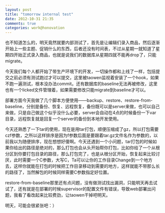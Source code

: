 ```yaml
---
layout: post
title: "tomorrow internal test"
date: 2012-10-31 21:35
comments: true
categories: work@honovation
---
```


也不知道怎么的，明天竟然就要内部测试了，首先是让编辑们录入商品，然后逐渐开始上一些主题、促销什么的东西，后者还没有时间表，不过从星期一就知道了星期四开始正式录入商品，也就是说我们的数据库从星期四就不能再drop了，只能migrate。

今天我们每个人都开始了带生产环境下的开发，一切操作都和上线了一样，包括提交之前必须有测试跑过才可以提交，这里被taowen监视着安装了一个hook，如果不跑一遍测试，根本没办法commit。还有数据库的baseline无法再被修改，这里也有一个licked文件管理着，如果需要修改只能migrate到baseline才可以。

部署方面今天我做了几个脚本方便使用——backup、restore、restore-from-baseline，分别是备份、恢复、远程恢复，备份既可以是server来做，也可以自己来做，只是自己做这个似乎没什么必要，server会自动在4点的时候备份一下var目录，远程恢复就是回复一个server的备份到本地开发使用。

今天还熟悉了一下tar的使用，现在是用tar打包，顺便压缩成了gz，所以打包需要czf参数，之所以这样排序是因为f参数后面是要跟着tar.gz文件名作为参数的，以前我以为随便排序，现在想想好傻啊。今天还遇到一个小问题，tar打包的时候如果你给出的路径是绝对的，那么打包也会从头开始帮你打包，比如你给了一个从根分区到你要打包目录的路径，那么打包完了，也是从根分区开始，恢复起来比较讨厌，此时需要一个C参数，大写C，Ta可以让你的工作目录Change到一个地方去，这样你就能在打包的时候把工作目录移动到需要的地方，这样就能不带那么长的路径了，当然解包的时候同样需要C参数指定好位置。

restore-from-baseline那里还有点问题，没有做测试找出漏洞，只能明天再去试试了，还有就是在部署的时候supervisor的配置文件有错误，导致web部署出问题，我看了看改起来比较费劲，让taowen干掉吧明天。

明天，可能会很紧张吧：）
